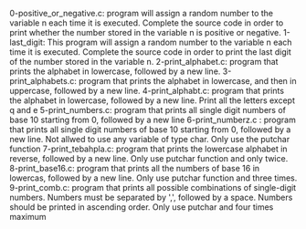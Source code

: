 0-positive_or_negative.c: program will assign a random number to the variable n each time it is executed. Complete the source code in order to print whether the number stored in the variable n is positive or negative.
1-last_digit: This program will assign a random number to the variable n each time it is executed. Complete the source code in order to print the last digit of the number stored in the variable n.
2-print_alphabet.c: program that prints the alphabet in lowercase, followed by a new line.
3-print_alphabets.c: program that prints the alphabet in lowercase, and then in uppercase, followed by a new line.
4-print_alphabt.c: program that prints the alphabet in lowercase, followed by a new line. Print all the letters except q and e
5-print_numbers.c: program that prints all single digit numbers of base 10 starting from 0, followed by a new line
6-print_numberz.c : program that prints all single digit numbers of base 10 starting from 0, followed by a new line. Not allwed to use any variable of type char. Only use the putchar function
7-print_tebahpla.c: program that prints the lowercase alphabet in reverse, followed by a new line. Only use putchar function and only twice.
8-print_base16.c: program that prints all the numbers of base 16 in lowercas, followed by a new line. Only use putchar function and three times. 
9-print_comb.c: program that prints all possible combinations of single-digit numbers. Numbers must be separated by ',', followed by a space. Numbers should be printed in ascending order. Only use putchar and four times maximum
